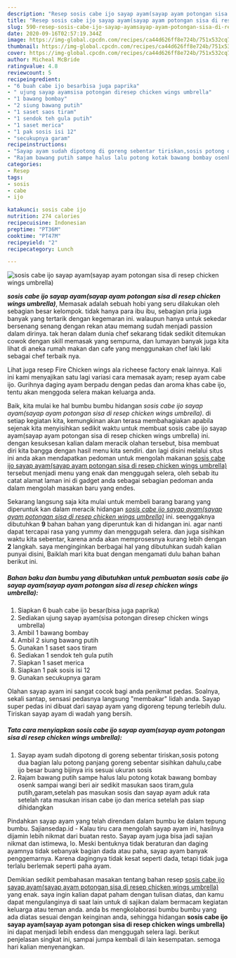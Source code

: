 ```yaml
---
description: "Resep sosis cabe ijo sayap ayam(sayap ayam potongan sisa di resep chicken wings umbrella) Lezat"
title: "Resep sosis cabe ijo sayap ayam(sayap ayam potongan sisa di resep chicken wings umbrella) Lezat"
slug: 590-resep-sosis-cabe-ijo-sayap-ayamsayap-ayam-potongan-sisa-di-resep-chicken-wings-umbrella-lezat
date: 2020-09-16T02:57:19.344Z
image: https://img-global.cpcdn.com/recipes/ca44d626ff8e724b/751x532cq70/sosis-cabe-ijo-sayap-ayamsayap-ayam-potongan-sisa-di-resep-chicken-wings-umbrella-foto-resep-utama.jpg
thumbnail: https://img-global.cpcdn.com/recipes/ca44d626ff8e724b/751x532cq70/sosis-cabe-ijo-sayap-ayamsayap-ayam-potongan-sisa-di-resep-chicken-wings-umbrella-foto-resep-utama.jpg
cover: https://img-global.cpcdn.com/recipes/ca44d626ff8e724b/751x532cq70/sosis-cabe-ijo-sayap-ayamsayap-ayam-potongan-sisa-di-resep-chicken-wings-umbrella-foto-resep-utama.jpg
author: Micheal McBride
ratingvalue: 4.8
reviewcount: 5
recipeingredient:
- "6 buah cabe ijo besarbisa juga paprika"
- " ujung sayap ayamsisa potongan diresep chicken wings umbrella"
- "1 bawang bombay"
- "2 siung bawang putih"
- "1 saset saos tiram"
- "1 sendok teh gula putih"
- "1 saset merica"
- "1 pak sosis isi 12"
- "secukupnya garam"
recipeinstructions:
- "Sayap ayam sudah dipotong di goreng sebentar tiriskan,sosis potong dua bagian lalu potong panjang goreng sebentar sisihkan dahulu,cabe ijo besar buang bijinya iris sesuai ukuran sosis"
- "Rajam bawang putih sampe halus lalu potong kotak bawang bombay osenk sampai wangi beri air sedikit masukan saos tiram,gula putih,garam,setelah pas masukan sosis dan sayap ayam aduk rata setelah rata masukan irisan cabe ijo dan merica setelah pas siap dihidangkan"
categories:
- Resep
tags:
- sosis
- cabe
- ijo

katakunci: sosis cabe ijo 
nutrition: 274 calories
recipecuisine: Indonesian
preptime: "PT36M"
cooktime: "PT47M"
recipeyield: "2"
recipecategory: Lunch

---
```



![sosis cabe ijo sayap ayam(sayap ayam potongan sisa di resep chicken wings umbrella)](https://img-global.cpcdn.com/recipes/ca44d626ff8e724b/751x532cq70/sosis-cabe-ijo-sayap-ayamsayap-ayam-potongan-sisa-di-resep-chicken-wings-umbrella-foto-resep-utama.jpg)

<b><i>sosis cabe ijo sayap ayam(sayap ayam potongan sisa di resep chicken wings umbrella)</i></b>, Memasak adalah sebuah hobi yang seru dilakukan oleh sebagian besar kelompok. tidak hanya para ibu ibu, sebagian pria juga banyak yang tertarik dengan kegemaran ini. walaupun hanya untuk sekedar bersenang senang dengan rekan atau memang sudah menjadi passion dalam dirinya. tak heran dalam dunia chef sekarang tidak sedikit ditemukan cowok dengan skill memasak yang sempurna, dan lumayan banyak juga kita lihat di aneka rumah makan dan cafe yang menggunakan chef laki laki sebagai chef terbaik nya.

Lihat juga resep Fire Chicken wings ala richeese factory enak lainnya. Kali ini kami menyajikan satu lagi variasi cara memasak ayam; resep ayam cabe ijo. Gurihnya daging ayam berpadu dengan pedas dan aroma khas cabe ijo, tentu akan menggoda selera makan keluarga anda.

Baik, kita mulai ke hal bumbu bumbu hidangan <i>sosis cabe ijo sayap ayam(sayap ayam potongan sisa di resep chicken wings umbrella)</i>. di setiap kegiatan kita, kemungkinan akan terasa membahagiakan apabila sejenak kita menyisihkan sedikit waktu untuk membuat sosis cabe ijo sayap ayam(sayap ayam potongan sisa di resep chicken wings umbrella) ini. dengan kesuksesan kalian dalam meracik olahan tersebut, bisa membuat diri kita bangga dengan hasil menu kita sendiri. dan lagi disini melalui situs ini anda akan mendapatkan pedoman untuk mengolah makanan <u>sosis cabe ijo sayap ayam(sayap ayam potongan sisa di resep chicken wings umbrella)</u> tersebut menjadi menu yang enak dan menggugah selera, oleh sebab itu catat alamat laman ini di gadget anda sebagai sebagian pedoman anda dalam mengolah masakan baru yang endes.


Sekarang langsung saja kita mulai untuk membeli barang barang yang diperuntuk kan dalam meracik hidangan <u><i>sosis cabe ijo sayap ayam(sayap ayam potongan sisa di resep chicken wings umbrella)</i></u> ini. seenggaknya dibutuhkan <b>9</b> bahan bahan yang diperuntuk kan di hidangan ini. agar nanti dapat tercapai rasa yang yummy dan menggugah selera. dan juga sisihkan waktu kita sebentar, karena anda akan memprosesnya kurang lebih dengan <b>2</b> langkah. saya menginginkan berbagai hal yang dibutuhkan sudah kalian punyai disini, Baiklah mari kita buat dengan mengamati dulu bahan bahan berikut ini.

<!--inarticleads1-->

##### Bahan baku dan bumbu yang dibutuhkan untuk pembuatan sosis cabe ijo sayap ayam(sayap ayam potongan sisa di resep chicken wings umbrella):

1. Siapkan 6 buah cabe ijo besar(bisa juga paprika)
1. Sediakan  ujung sayap ayam(sisa potongan diresep chicken wings umbrella)
1. Ambil 1 bawang bombay
1. Ambil 2 siung bawang putih
1. Gunakan 1 saset saos tiram
1. Sediakan 1 sendok teh gula putih
1. Siapkan 1 saset merica
1. Siapkan 1 pak sosis isi 12
1. Gunakan secukupnya garam


Olahan sayap ayam ini sangat cocok bagi anda penikmat pedas. Soalnya, sekali santap, sensasi pedasnya langsung &#34;membakar&#34; lidah anda. Sayap super pedas ini dibuat dari sayap ayam yang digoreng tepung terlebih dulu. Tiriskan sayap ayam di wadah yang bersih. 

<!--inarticleads2-->

##### Tata cara menyiapkan sosis cabe ijo sayap ayam(sayap ayam potongan sisa di resep chicken wings umbrella):

1. Sayap ayam sudah dipotong di goreng sebentar tiriskan,sosis potong dua bagian lalu potong panjang goreng sebentar sisihkan dahulu,cabe ijo besar buang bijinya iris sesuai ukuran sosis
1. Rajam bawang putih sampe halus lalu potong kotak bawang bombay osenk sampai wangi beri air sedikit masukan saos tiram,gula putih,garam,setelah pas masukan sosis dan sayap ayam aduk rata setelah rata masukan irisan cabe ijo dan merica setelah pas siap dihidangkan


Pindahkan sayap ayam yang telah direndam dalam bumbu ke dalam tepung bumbu. Sajiansedap.id - Kalau tiru cara mengolah sayap ayam ini, hasilnya dijamin lebih nikmat dari buatan resto. Sayap ayam juga bisa jadi sajian nikmat dan istimewa, lo. Meski bentuknya tidak beraturan dan daging ayamnya tidak sebanyak bagian dada atau paha, sayap ayam banyak penggemarnya. Karena dagingnya tidak kesat seperti dada, tetapi tidak juga terlalu berlemak seperti paha ayam. 

Demikian sedikit pembahasan masakan tentang bahan resep <u>sosis cabe ijo sayap ayam(sayap ayam potongan sisa di resep chicken wings umbrella)</u> yang enak. saya ingin kalian dapat paham dengan tulisan diatas, dan kamu dapat mengulanginya di saat lain untuk di sajikan dalam bermacam kegiatan keluarga atau teman anda. anda bs mengkolaborasi bumbu bumbu yang ada diatas sesuai dengan keinginan anda, sehingga hidangan <b>sosis cabe ijo sayap ayam(sayap ayam potongan sisa di resep chicken wings umbrella)</b> ini dapat menjadi lebih endess dan menggugah selera lagi. berikut penjelasan singkat ini, sampai jumpa kembali di lain kesempatan. semoga hari kalian menyenangkan.
